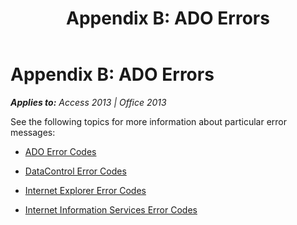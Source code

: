﻿---
title: 'Appendix B: ADO Errors'
TOCTitle: 'Appendix B: ADO Errors'
ms:assetid: b6a0e8a6-e629-b500-50cf-b7d4c45941d0
ms:mtpsurl: https://msdn.microsoft.com/en-us/library/JJ249877(v=office.15)
ms:contentKeyID: 48547280
ms.date: 09/18/2015
mtps_version: v=office.15
---

# Appendix B: ADO Errors


_**Applies to:** Access 2013 | Office 2013_

See the following topics for more information about particular error messages:

  - [ADO Error Codes](ado-error-codes.md)

  - [DataControl Error Codes](datacontrol-error-codes.md)

  - [Internet Explorer Error Codes](internet-explorer-error-codes.md)

  - [Internet Information Services Error Codes](internet-information-services-error-codes.md)

